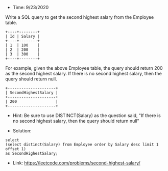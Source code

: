 * Time: 9/23/2020

Write a SQL query to get the second highest salary from the Employee table.

```
+----+--------+
| Id | Salary |
+----+--------+
| 1  | 100    |
| 2  | 200    |
| 3  | 300    |
+----+--------+
````
For example, given the above Employee table, the query should return 200 as the second highest salary. If there is no second highest salary, then the query should return null.
```
+---------------------+
| SecondHighestSalary |
+---------------------+
| 200                 |
+---------------------+
```

* Hint: Be sure to use DISTINCT(Salary) as the question said, "If there is no second highest salary, then the query should return null"

* Solution:

```
select
(select distinct(Salary) from Employee order by Salary desc limit 1 offset 1)
as SecondHighestSalary;

```

* Link: https://leetcode.com/problems/second-highest-salary/
